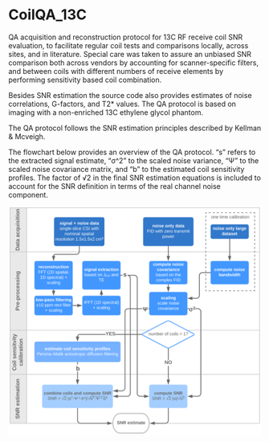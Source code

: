 # CoilQA_13C

QA acquisition and reconstruction protocol for 13C RF receive coil SNR evaluation, to facilitate regular coil tests and comparisons locally, across sites, and in literature. Special care was taken to assure an unbiased SNR comparison both across vendors by accounting for scanner-specific filters, and between coils with different numbers of receive elements by performing sensitivity based coil combination.

Besides SNR estimation the source code also provides estimates of noise correlations, G-factors, and T2* values. The QA protocol is based on imaging with a non-enriched 13C ethylene glycol phantom.

The QA protocol follows the SNR estimation principles described by Kellman & Mcveigh.

The flowchart below provides an overview of the QA protocol. “s” refers to the extracted signal estimate, “σ^2” to the scaled noise variance, “Ψ” to the scaled noise covariance matrix, and “b” to the estimated coil sensitivity profiles. The factor of √2  in the final SNR estimation equations is included to account for the SNR definition in terms of the real channel noise component.

![alt text](https://github.com/rbecko/CoilQA_13C/blob/master/Fig1_ISMRM2020.png)
